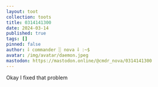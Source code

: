 ```yaml
---
layout: toot
collection: toots
title: 0314141300
date: 2024-03-14
published: true
tags: []
pinned: false
author: ⸸ commander ░ nova ⸸ :~$
avatar: /img/avatar/daemon.jpeg
mastodon: https://mastodon.online/@cmdr_nova/0314141300
---
```


Okay I fixed that problem
